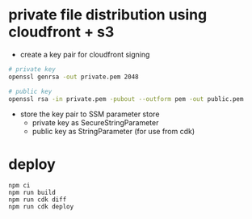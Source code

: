 # private file distribution using cloudfront + s3


- create a key pair for cloudfront signing

```sh
# private key
openssl genrsa -out private.pem 2048

# public key
openssl rsa -in private.pem -pubout --outform pem -out public.pem
```

- store the key pair to SSM parameter store
  - private key as SecureStringParameter
  - public key as StringParameter (for use from cdk)


# deploy

```
npm ci
npm run build
npm run cdk diff
npm run cdk deploy
```
